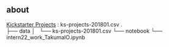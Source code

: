## about
[Kickstarter Projects](https://www.kaggle.com/kemical/kickstarter-projects) : ks-projects-201801.csv
.  
├── data
│   └── ks-projects-201801.csv
└── notebook
    └── intern22_work_TakumaIO.ipynb
